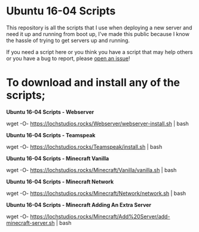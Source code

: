 # Ubuntu 16-04 Scripts

This repository is all the scripts that I use when deploying a new server and need it up and running from boot up, I've made this public because I know the hassle of trying to get servers up and running.

If you need a script here or you think you have a script that may help others or you have a bug to report, please [open an issue](https://github.com/LochStudios/Ubuntu-16-04-Scripts/issues)!

# To download and install any of the scripts;
**Ubuntu 16-04 Scripts - Webserver**

wget -O- https://lochstudios.rocks/Webserver/webserver-install.sh | bash

**Ubuntu 16-04 Scripts - Teamspeak**

wget -O- https://lochstudios.rocks/Teamspeak/install.sh | bash

**Ubuntu 16-04 Scripts - Minecraft Vanilla**

wget -O- https://lochstudios.rocks/Minecraft/Vanilla/vanilla.sh | bash

**Ubuntu 16-04 Scripts - Minecraft Network**

wget -O- https://lochstudios.rocks/Minecraft/Network/network.sh | bash

**Ubuntu 16-04 Scripts - Minecraft Adding An Extra Server**

wget -O- https://lochstudios.rocks/Minecraft/Add%20Server/add-minecraft-server.sh | bash
